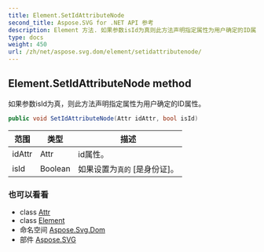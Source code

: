 ```yaml
---
title: Element.SetIdAttributeNode
second_title: Aspose.SVG for .NET API 参考
description: Element 方法. 如果参数isId为真则此方法声明指定属性为用户确定的ID属性
type: docs
weight: 450
url: /zh/net/aspose.svg.dom/element/setidattributenode/
---
```

## Element.SetIdAttributeNode method

如果参数isId为真，则此方法声明指定属性为用户确定的ID属性。

```csharp
public void SetIdAttributeNode(Attr idAttr, bool isId)
```

| 范围 | 类型 | 描述 |
| --- | --- | --- |
| idAttr | Attr | id属性。 |
| isId | Boolean | 如果设置为`真的` [是身份证]。 |

### 也可以看看

* class [Attr](../../attr/)
* class [Element](../)
* 命名空间 [Aspose.Svg.Dom](../../element/)
* 部件 [Aspose.SVG](../../../)


